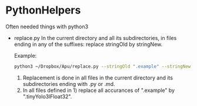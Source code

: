# PythonHelpers
Often needed things with python3

- replace.py 
  In the current directory and all its subdirectories, in files ending in any of the suffixes: replace stringOld by stringNew.
  
  Example:
  ```bash
  python3 ~/Dropbox/Apu/replace.py --stringOld ".example" --stringNew ".tinyYolo3lFloat32" --suffixes [".py", ".md"]
  ```
  1) Replacement is done in all files in the current directory and its subdirectories ending with .py or .md.
  2) In all files defined in 1) replace all accurances of ".example" by ".tinyYolo3lFloat32".
  
  
